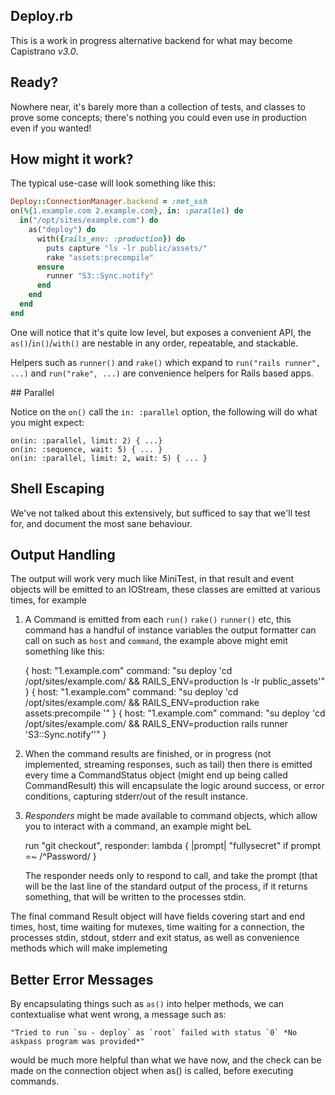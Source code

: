 ## Deploy.rb

This is a work in progress alternative backend for what may become Capistrano
*v3.0*.

## Ready?

Nowhere near, it's barely more than a collection of tests, and classes to
prove some concepts; there's nothing you could even use in production even if
you wanted!

## How might it work?

The typical use-case will look something like this:

``` ruby
Deploy::ConnectionManager.backend = :net_ssh
on(%{1.example.com 2.example.com}, in: :parallel) do
  in("/opt/sites/example.com") do
    as("deploy") do
      with({rails_env: :production}) do
        puts capture "ls -lr public/assets/"
        rake "assets:precompile"
      ensure
        runner "S3::Sync.notify"
      end
    end
  end
end
```
One will notice that it's quite low level, but exposes a convenient API, the
`as()`/`in()`/`with()` are nestable in any order, repeatable, and stackable.

Helpers such as `runner()` and `rake()` which expand to `run("rails runner", ...)` and
`run("rake", ...)` are convenience helpers for Rails based apps.

## Parallel

Notice on the `on()` call the `in: :parallel` option, the following will do
what you might expect:

```
on(in: :parallel, limit: 2) { ...}
on(in: :sequence, wait: 5) { ... }
on(in: :parallel, limit: 2, wait: 5) { ... }
```

## Shell Escaping

We've not talked about this extensively, but sufficed to say that we'll test
for, and document the most sane behaviour.

## Output Handling

The output will work very much like MiniTest, in that result and event objects
will be emitted to an IOStream, these classes are emitted at various times,
for example

1. A Command is emitted from each `run()` `rake()` `runner()` etc, this
   command has a handful of instance variables the output formatter can call
   on such as `host` and `command`, the example above might emit something
   like this:

    {
      host: "1.example.com"
      command: "su deploy 'cd /opt/sites/example.com/ && RAILS_ENV=production ls -lr public_assets'"
    }
    {
      host: "1.example.com"
      command: "su deploy 'cd /opt/sites/example.com/ && RAILS_ENV=production rake assets:precompile '"
    }
    {
      host: "1.example.com"
      command: "su deploy 'cd /opt/sites/example.com/ && RAILS_ENV=production rails runner \'S3::Sync.notify\''"
    }

2. When the command results are finished, or in progress (not implemented, streaming responses, such as tail) then
   there is emitted every time a CommandStatus object (might end up being called CommandResult) this will encapsulate
   the logic around success, or error conditions, capturing stderr/out of the result instance.

3. *Responders* might be made available to command objects, which allow you to interact with a command, an example might beL

    run "git checkout", responder: lambda { |prompt| "fullysecret" if prompt =~ /^Password/ }

    The responder needs only to respond to call, and take the prompt (that will be the last line of the standard output of
    the process, if it returns something, that will be written to the processes stdin.

The final command Result object will have fields covering start and end times, host, time waiting for mutexes, time waiting for
a connection, the processes stdin, stdout, stderr and exit status, as well as convenience methods which will make implemeting

## Better Error Messages

By encapsulating things such as `as()` into helper methods, we can contextualise what went wrong, a message such as:

    "Tried to run `su - deploy` as `root` failed with status `0` *No askpass program was provided*"

would be much more helpful than what we have now, and the check can be made on the connection object when as() is called,
before executing commands.
